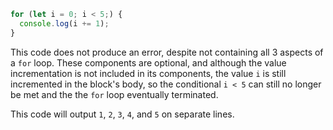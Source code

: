```js
for (let i = 0; i < 5;) {
  console.log(i += 1);
}
```

This code does not produce an error, despite not containing all 3 aspects of a `for` loop. These components are optional, and although the value incrementation is not included in its components, the value `i` is still incremented in the block's body, so the conditional `i < 5` can still no longer be met and the the `for` loop eventually terminated.

This code will output `1`, `2`, `3`, `4`, and `5` on separate lines.